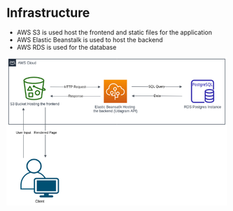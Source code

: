 # Infrastructure
- AWS S3 is used host the frontend and static files for the application
- AWS Elastic Beanstalk is used to host the backend 
- AWS RDS is used for the database
  
![AWS infrastructure](aws_infrastructure.png?raw=true)